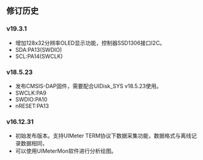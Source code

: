## 修订历史

### v19.3.1

- 增加128x32分辨率OLED显示功能，控制器SSD1306接口I2C。
- SDA:PA13(SWDIO)
- SCL:PA14(SWCLK)

### v18.5.23

- 发布CMSIS-DAP固件，需要配合UIDisk_SYS v18.5.23使用。
- SWCLK:PA9
- SWDIO:PA10
- nRESET:PA13

### v16.12.31
- 初始发布版本。支持UIMeter TERM协议下数据采集功能，数据格式与离线记录数据相同，
- 可以使用UIMeterMon软件进行分析绘图。